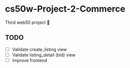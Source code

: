 # cs50w-Project-2-Commerce
Third web50 project :bat:

## TODO
- [  ] Validate create_listing view
- [  ] Validate listing_detail (bid) view
- [  ] Improve frontend
